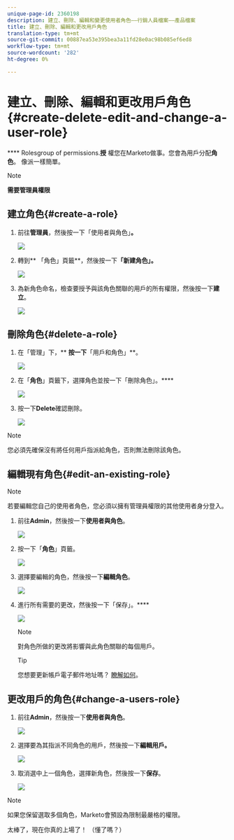 ```yaml
---
unique-page-id: 2360198
description: 建立、刪除、編輯和變更使用者角色——行銷人員檔案——產品檔案
title: 建立、刪除、編輯和更改用戶角色
translation-type: tm+mt
source-git-commit: 00887ea53e395bea3a11fd28e0ac98b085ef6ed8
workflow-type: tm+mt
source-wordcount: '282'
ht-degree: 0%

---
```



# 建立、刪除、編輯和更改用戶角色{#create-delete-edit-and-change-a-user-role}

**** Rolesgroup of permissions.**授** 權您在Marketo做事。您會為用戶分配&#x200B;**角色**。 像派一樣簡單。

>[!NOTE]
>
>**需要管理員權限**

## 建立角色{#create-a-role}

1. 前往**管理員**，然後按一下「使用者與角色」**。**

   ![](assets/image2014-9-16-13-3a29-3a48.png)

1. 轉到** 「角色」頁籤**，然後按一下&#x200B;**「新建角色」。**

   ![](assets/image2014-9-16-13-3a30-3a0.png)

1. 為新角色命名，檢查要授予與該角色關聯的用戶的所有權限，然後按一下&#x200B;**建立**。

   ![](assets/image2014-9-16-13-3a31-3a19.png)

## 刪除角色{#delete-a-role}

1. 在「管理」下，** **按一下&#x200B;**「用戶和角色」**。

   ![](assets/image2014-9-16-13-3a31-3a42.png)

1. 在「**角色**」頁籤下，選擇角色並按一下「刪除角色」。****

   ![](assets/image2014-9-16-13-3a31-3a56.png)

1. 按一下&#x200B;**Delete**&#x200B;確認刪除。

   ![](assets/image2014-9-16-13-3a32-3a25.png)

>[!NOTE]
>
>您必須先確保沒有將任何用戶指派給角色，否則無法刪除該角色。

## 編輯現有角色{#edit-an-existing-role}

>[!NOTE]
>
>若要編輯您自己的使用者角色，您必須以擁有管理員權限的其他使用者身分登入。

1. 前往&#x200B;**Admin**，然後按一下&#x200B;**使用者與角色**。

   ![](assets/image2014-9-16-13-3a34-3a2.png)

1. 按一下「**角色**」頁籤。

   ![](assets/image2014-9-16-13-3a34-3a22.png)

1. 選擇要編輯的角色，然後按一下**編輯角色**。

   ![](assets/image2014-9-16-13-3a34-3a37.png)

1. 進行所有需要的更改，然後按一下「保存」。****

   ![](assets/image2014-9-16-13-3a35-3a16.png)

   >[!NOTE]
   >
   >對角色所做的更改將影響與此角色關聯的每個用戶。

   >[!TIP]
   >
   >您想要更新帳戶電子郵件地址嗎？ [瞭解如何](http://docs.marketo.com/x/3wFI)。

## 更改用戶的角色{#change-a-users-role}

1. 前往&#x200B;**Admin**，然後按一下&#x200B;**使用者與角色**。

   ![](assets/image2014-9-16-13-3a35-3a49.png)

1. 選擇要為其指派不同角色的用戶，然後按一下&#x200B;**編輯用戶。**

   ![](assets/image2014-9-16-13-36-8.png)

1. 取消選中上一個角色，選擇新角色，然後按一下&#x200B;**保存**。

   ![](assets/image2014-9-16-13-3a36-3a35.png)

>[!NOTE]
>
>如果您保留選取多個角色，Marketo會預設為限制最嚴格的權限。

太棒了，現在你真的上場了！  （懂了嗎？）